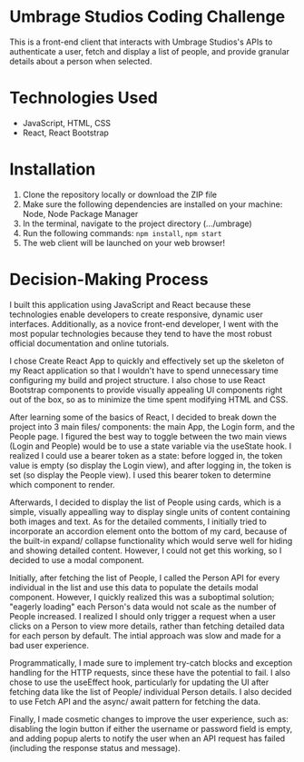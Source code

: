 # Umbrage Studios Coding Challenge
This is a front-end client that interacts with Umbrage Studios's APIs to authenticate a user, fetch and display a list of people, and provide granular details about a person when selected.

# Technologies Used
- JavaScript, HTML, CSS
- React, React Bootstrap

# Installation
1. Clone the repository locally or download the ZIP file
2. Make sure the following dependencies are installed on your machine: Node, Node Package Manager
3. In the terminal, navigate to the project directory (.../umbrage)
4. Run the following commands: `npm install`, `npm start`
5. The web client will be launched on your web browser! 

# Decision-Making Process

I built this application using JavaScript and React because these technologies enable developers to create responsive, dynamic user interfaces. Additionally, as a novice front-end developer, I went with the most popular technologies because they tend to have the most robust official documentation and online tutorials.

I chose Create React App to quickly and effectively set up the skeleton of my React application so that I wouldn't have to spend unnecessary time configuring my build and project structure. I also chose to use React Bootstrap components to provide visually appealing UI components right out of the box, so as to minimize the time spent modifying HTML and CSS.

After learning some of the basics of React, I decided to break down the project into 3 main files/ components: the main App, the Login form, and the People page. I figured the best way to toggle between the two main views (Login and People) would be to use a state variable via the useState hook. I realized I could use a bearer token as a state: before logged in, the token value is empty (so display the Login view), and after logging in, the token is set (so display the People view). I used this bearer token to determine which component to render.

Afterwards, I decided to display the list of People using cards, which is a simple, visually appealling way to display single units of content containing both images and text. As for the detailed comments, I initially tried to incorporate an accordion element onto the bottom of my card, because of the built-in expand/ collapse functionality which would serve well for hiding and showing detailed content. However, I could not get this working, so I decided to use a modal component.

Initially, after fetching the list of People, I called the Person API for every individual in the list and use this data to populate the details modal component. However, I quickly realized this was a suboptimal solution; "eagerly loading" each Person's data would not scale as the number of People increased. I realized I should only trigger a request when a user clicks on a Person to view more details, rather than fetching detailed data for each person by default. The intial approach was slow and made for a bad user experience.

Programmatically, I made sure to implement try-catch blocks and exception handling for the HTTP requests, since these have the potential to fail. I also chose to use the useEffect hook, particularly for updating the UI after fetching data like the list of People/ individual Person details. I also decided to use Fetch API and the async/ await pattern for fetching the data.

Finally, I made cosmetic changes to improve the user experience, such as: disabling the login button if either the username or password field is empty, and adding popup alerts to notify the user when an API request has failed (including the response status and message). 


